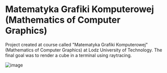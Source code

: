 # Matematyka Grafiki Komputerowej (Mathematics of Computer Graphics)

Project created at course called "Matematyka Grafiki Komputerowej" (Mathematics of Computer Graphics) at Lodz University of Technology. The final goal was to render a cube in a terminal using raytracing.

![image](https://github.com/ReasonPsycho/MatGraf/assets/54778479/c8be7932-6540-486f-a224-8aa9ba948296)
